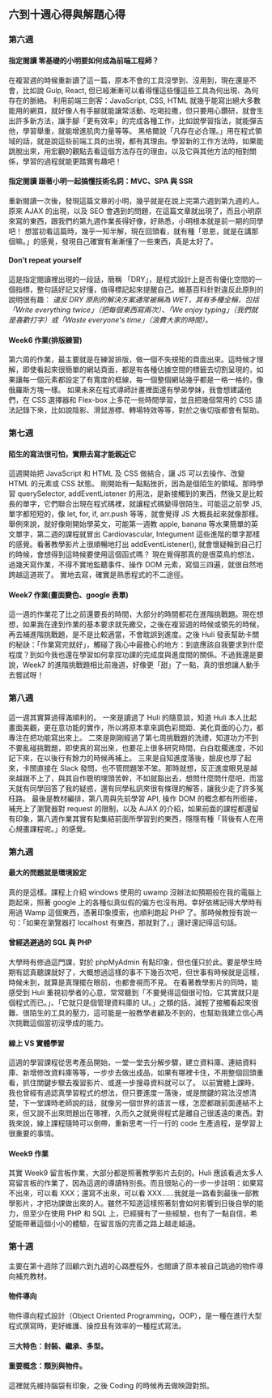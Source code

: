 ## 六到十週心得與解題心得
### 第六週
#### 指定閱讀 零基礎的小明要如何成為前端工程師？
在複習週的時候重新讀了這一篇，原本不會的工具沒學到、沒用到，現在還是不會，比如說 Gulp, React, 但已經漸漸可以看得懂這些懂這些工具為何出現、為何存在的脈絡。
利用前端三劍客：JavaScript, CSS, HTML 就幾乎能寫出絕大多數能用的網頁，就好像人有手腳就能讓常活動、吃喝拉撒，但只要用心鑽研，就會生出許多新方法，讓手腳「更有效率」的完成各種工作，比如說學習指法，就能彈吉他，學習舉重，就能增進肌肉力量等等。
黑格爾說「凡存在必合理。」用在程式領域的話，就是說這些前端工具的出現，都有其理由。學習新的工作方法時，如果能跳脫出來，用宏觀的觀點去看這個方法存在的理由，以及它與其他方法的相對關係，學習的過程就能更踏實有趣吧！
#### 指定閱讀 跟著小明一起搞懂技術名詞：MVC、SPA 與 SSR
重新閱讀一次後，發現這篇文章的小明，幾乎就是在說上完第六週到第九週的人。原來 AJAX 的出現，以及 SEO 會遇到的問題，在這篇文章就出現了，而且小明原來寫的東西，跟我們的第九週作業長得好像，好熟悉，小明根本就是前一期的同學吧！
想當初看這篇時，幾乎一知半解，現在回頭看，就有種「恩恩，就是在講那個嘛。」的感覺，發現自己確實有漸漸懂了一些東西，真是太好了。
#### Don’t repeat yourself
這是指定閱讀裡出現的一段話，簡稱 「DRY」，是程式設計上是否有優化空間的一個指標，整句話好記又好懂，值得標記起來提醒自己。維基百科針對違反此原則的說明很有趣：
*違反 DRY 原則的解決方案通常被稱為 WET，其有多種全稱，包括「Write everything twice」（把每個東西寫兩次）、「We enjoy typing」（我們就是喜歡打字）或「Waste everyone's time」（浪費大家的時間）。*
#### Week6 作業(排版練習)
第六周的作業，最主要就是在練習排版，做一個不失規矩的頁面出來。這時候才理解，即使看起來很簡單的網站頁面，都是有各種佔據空間的標籤去切割呈現的，如果讓每一個元素都設定了有寬度的框線，每一個整個網站幾乎都是一格一格的，像俄羅斯方塊一樣。
如果未來在程式導師計畫裡面還有學弟學妹，我會想建議他們，在 CSS 選擇器和 Flex-box 上多花一些時間學習，並且把幾個常用的 CSS 語法記錄下來，比如說陰影、滑鼠游標、轉場特效等等，對於之後切版都會有幫助。

### 第七週
#### 陌生的寫法很可怕，實際去寫才能親近它
這週開始把 JavaScript 和 HTML 及 CSS 做結合，讓 JS 可以去操作、改變 HTML 的元素或 CSS 狀態。
剛開始有一點點挫折，因為是個陌生的領域。那時學習 querySelector, addEventListener 的用法，是新接觸到的東西，然後又是比較長的單字，它們聯合出現在程式碼裡，就讓程式碼變得很陌生。可能這之前學 JS, 單字都短短的，像 let, for, if, arr.push 等等，就會覺得 JS 大概長起來就像那樣。舉例來說，就好像剛開始學英文，可能第一週教 apple, banana 等水果簡單的英文單字，第二週的課程就冒出 Cardiovascular, Integument 這些進階的單字那樣的感覺。看著教學影片上很順暢地打出 addEventListener(), 就會懷疑輪到自己打的時候，會想得到這時候要使用這個函式嗎？
現在覺得那真的是很菜鳥的想法，過幾天寫作業，不得不實地監聽事件、操作 DOM 元素，寫個三四遍，就很自然地跨越這道崁了。
實地去寫，確實是熟悉程式的不二途徑。
#### Week7 作業(畫面變色、google 表單)
這一週的作業花了比之前還要長的時間，大部分的時間都花在進階挑戰題。現在想想，如果我在達到作業的基本要求就先繳交，之後在複習週的時候或領先的時候，再去補進階挑戰題，是不是比較適當，不會耽誤到進度。之後 Huli 發表幫助卡關的秘訣：「作業寫完就好」，觸碰了我心中最擔心的地方：到底應該自我要求到什麼程度？到如今我也還在學習如何拿捏功課的完成度與進度間的關係。不過我還是要說，Week7 的進階挑戰題相比前幾週，好像更「甜」了一點，真的很想讓人動手去嘗試呀！
### 第八週
這一週其實算過得滿順利的。
一來是讀過了 Huli 的隨意談，知道 Huli 本人比起畫面美觀，更在意功能的實作，所以將原本拿來調色彩間距、美化頁面的心力，都專注在把功能寫出來上。
二來是剛剛經過了第七周挑戰題的洗禮，知道功力不到不要亂碰挑戰題，即使真的寫出來，也要花上很多研究時間，白白耽擱進度，不如記下來，在以後行有餘力的時候再補上。
三來是自知進度落後，臉皮也厚了起來，卡關直接在 Slack 發問，也不管問題笨不笨。那時就想，反正進度眼見是越來越跟不上了，與其自作聰明埋頭苦幹，不如就豁出去，想問什麼問什麼吧，而當天就有同學回答了我的疑惑，還有同學私訊來很有條理的解答，讓我少走了許多冤枉路。
最後是教材編排，第八周與先前學習 API, 操作 DOM 的概念都有所銜接，補充上了瀏覽器對 request 的限制，以及 AJAX 的介紹，如果前面的課程都還留有印象，第八週作業其實有點集結前面所學習到的東西，隱隱有種「背後有人在用心規畫課程呢。」的感覺。
### 第九週
#### 最大的問題就是環境設定
真的是這樣。課程上介紹 windows 使用的 uwamp 沒辦法如預期般在我的電腦上跑起來，照著 google 上的各種似真似假的偏方也沒有用。幸好依稀記得大學時有用過 Wamp 這個東西，憑著印象摸索，也順利跑起 PHP 了。那時候教授有說一句：「如果在瀏覽器打 localhost 有東西，那就對了。」還好還記得這句話。
#### 曾經逃避過的 SQL 與 PHP
大學時有修過這門課，對於 phpMyAdmin 有點印象，但也僅只於此。要是學生時期有認真聽課就好了，大概想過這樣的事不下幾百次吧，但世事有時候就是這樣，時候未到，就算是真理擺在眼前，也都會視而不見。
在看著教學影片的同時，能感受到 Huli 重視初學者的心意，常常聽到「不要覺得這個很可怕，它其實就只是個程式而已。」、「它就只是個管理資料庫的 UI。」之類的話，減輕了接觸看起來很難、很陌生的工具的壓力，這可能是一般教學者顧及不到的，也幫助我建立信心再次挑戰這個當初沒學成的能力。
#### 線上 VS 實體學習
這週的學習課程從思考產品開始，一堂一堂去分解步驟，建立資料庫、連結資料庫、新增修改資料庫等等，一步步去做出成品，如果有哪裡卡住，不用整個回頭重看，抓住關鍵步驟去複習影片、或進一步搜尋資料就可以了。
以前實體上課時，我也曾經有過認真學習程式的想法，但只要進度一落後，或是關鍵的寫法沒想清楚，下一堂課時老師說的話，就像另一個世界的語言一樣，怎麼都跟前面連結不上來，但又說不出來問題出在哪裡，久而久之就覺得程式是離自己很遙遠的東西。對我來說，線上課程隨時可以倒帶，重新思考一行一行的 code 生產過程，是學習上很重要的事情。
#### Week9 作業
其實 Week9 留言板作業，大部分都是照著教學影片去刻的。Huli 應該看過太多人寫留言板的作業了，因為這週的導讀特別長。而且很貼心的一步一步註明：如果寫不出來，可以看 XXX；還寫不出來，可以看 XXX......我就是一路看到最後一部教學影片，才把功課做出來的人。雖然不知道這樣照著刻會如何影響到日後自學的能力，但至少在使用 PHP 和 SQL 上，已經擁有了一些經驗，也有了一點自信，希望能帶著這個小小的體驗，在留言版的完善之路上越走越遠。

### 第十週
主要在第十週除了回顧六到九週的心路歷程外，也閱讀了原本被自己跳過的物件導向補充教材。
#### 物件導向
物件導向程式設計（Object Oriented Programming，OOP），是一種在進行大型程式撰寫時，更好維護、操控且有效率的一種程式寫法。
#### 三大特色：封裝、繼承、多型。
#### 重要概念：類別與物件。
這裡就先維持腦袋有印象，之後 Coding 的時候再去做映證對照。


